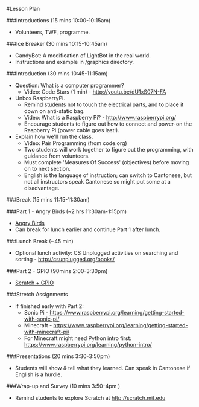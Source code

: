 #Lesson Plan

###Introductions (15 mins 10:00-10:15am)
* Volunteers, TWF, programme.

###Ice Breaker (30 mins 10:15-10:45am)
* CandyBot: A modification of LightBot in the real world.
* Instructions and example in /graphics directory.

###Introduction (30 mins  10:45-11:15am)
* Question: What is a computer programmer?
	*  Video: Code Stars (1 min) - http://youtu.be/dU1xS07N-FA
* Unbox RaspberryPi.
	* Remind students not to touch the electrical parts, and to place it down on anti-static bag.
	* Video: What is a Raspberry Pi? - http://www.raspberrypi.org/
	* Encourage students to figure out how to connect and power-on the Raspberry Pi (power cable goes last!).
* Explain how we'll run the class.
	* Video:  Pair Programming (from code.org)
	* Two students will work together to figure out the programming, with guidance from volunteers.
	* Must complete 'Measures Of Success' (objectives) before moving on to next section. 
	* English is the language of instruction; can switch to Cantonese, but not all instructors speak Cantonese so might put some at a disadvantage.

###Break (15 mins 11:15-11:30am)

###Part 1 - Angry Birds (~2 hrs  11:30am-1:15pm)
* [Angry Birds](LESSON_PLAN_ANGRY_BIRDS.md)
* Can break for lunch earlier and continue Part 1 after lunch.

###Lunch Break (~45 min)
* Optional lunch activity: CS Unplugged activities on searching and sorting - http://csunplugged.org/books/

###Part 2 - GPIO (90mins  2:00-3:30pm)
* [Scratch + GPIO](LESSON_PLAN_GPIO.md)

###Stretch Assignments
* If finished early with Part 2:
	* Sonic Pi - https://www.raspberrypi.org/learning/getting-started-with-sonic-pi/
	* Minecraft - https://www.raspberrypi.org/learning/getting-started-with-minecraft-pi/
	* For Minecraft might need Python intro first: https://www.raspberrypi.org/learning/python-intro/

###Presentations (20 mins  3:30-3:50pm)
* Students will show & tell what they learned. Can speak in Cantonese if English is a hurdle.

###Wrap-up and Survey (10 mins 3:50-4pm )
* Remind students to explore Scratch at http://scratch.mit.edu




